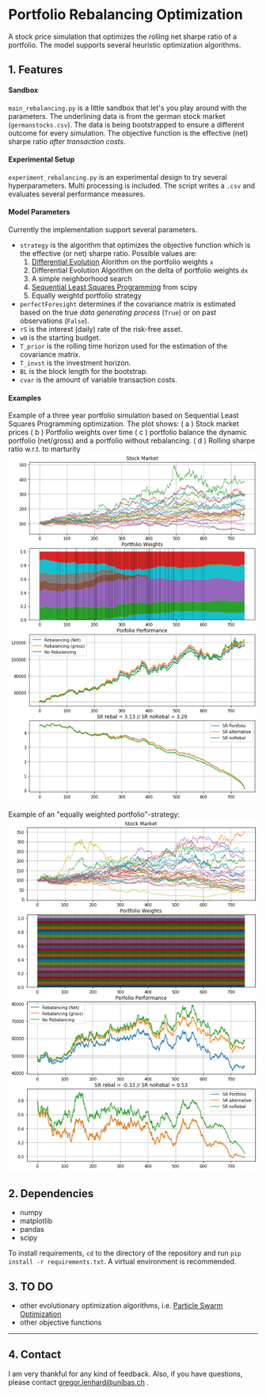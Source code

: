 # Portfolio Rebalancing Optimization
A stock price simulation that optimizes the rolling net sharpe ratio of a portfolio. The model supports several heuristic optimization algorithms.

## 1. Features
#### Sandbox
`main_rebalancing.py` is a little sandbox that let's you play around with the parameters. The underlining data is from the german stock market (`germanstocks.csv`). The data is being bootstrapped to ensure a different outcome for every simulation. The objective function is the effective (net) sharpe ratio _after transaction costs_. 
#### Experimental Setup
`experiment_rebalancing.py` is an experimental design to try several hyperparameters. Multi processing is included. The script writes a `.csv` and evaluates several performance measures.
#### Model Parameters
Currently the implementation support several parameters.
- `strategy` is the algorithm that optimizes the objective function which is the effective (or net) sharpe ratio. Possible values are:
    1. [Differential Evolution](https://link.springer.com/article/10.1023/A:1008202821328) Alorithm on the portfolio weights `x`
    2. Differential Evolution Algorithm on the delta of portfolio weights `dx`
    3. A simple neighborhood search
    4. [Sequential Least Squares Programming](https://docs.scipy.org/doc/scipy/reference/optimize.minimize-slsqp.html) from scipy
    5. Equally weightd portfolio strategy
- `perfectForesight` determines if the covariance matrix is estimated based on the true _data generating process_ (`True`) or on past observations (`False`).
- `rS` is the interest (daily) rate of the risk-free asset.
- `w0` is the starting budget.
- `T_prior` is the rolling time horizon used for the estimation of the covariance matrix.
- `T_invst` is the investment horizon. 
- `BL` is the block length for the bootstrap.
- `cvar` is the amount of variable transaction costs.
 
#### Examples
Example of a three year portfolio simulation based on Sequential Least Squares Programming optimization. The plot shows:
( a ) Stock market prices
( b ) Portfolio weights over time
( c ) portfolio balance the dynamic portfolio (net/gross) and a portfolio without rebalancing.
( d ) Rolling sharpe ratio w.r.t. to marturity
![example_SLSQP](https://github.com/gregorLen/PortfolioRebalancingOptimization/blob/master/img/example_SLSQP.png?raw=true)

Example of an "equally weighted portfolio"-strategy:
![example_EW](https://github.com/gregorLen/PortfolioRebalancingOptimization/blob/master/img/example_ew.png?raw=true)


## 2. Dependencies
- numpy 
- matplotlib 
- pandas 
- scipy

To install requirements,  `cd` to the directory of the repository and run `pip install -r requirements.txt`. A virtual environment is recommended. 

## 3. TO DO 
- other evolutionary optimization algorithms, i.e. [Particle Swarm Optimization](https://www.sciencedirect.com/topics/engineering/particle-swarm-optimization)
- other objective functions 
---
## 4. Contact
I am very thankful for any kind of feedback. Also, if you have questions, please contact gregor.lenhard@unibas.ch .
